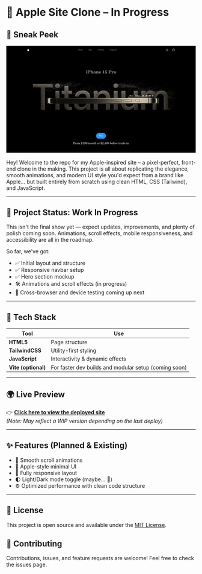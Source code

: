 # 🍎 Apple Site Clone – In Progress

## 📸 Sneak Peek

![Apple Site Clone Screenshot](./image/Screenshot.png)

Hey! Welcome to the repo for my Apple-inspired site – a pixel-perfect, front-end clone in the making. This project is all about replicating the elegance, smooth animations, and modern UI style you'd expect from a brand like Apple… but built entirely from scratch using clean HTML, CSS (Tailwind), and JavaScript.

---

## 🚧 Project Status: Work In Progress

This isn't the final show yet — expect updates, improvements, and plenty of polish coming soon. Animations, scroll effects, mobile responsiveness, and accessibility are all in the roadmap.

So far, we've got:
- ✅ Initial layout and structure
- ✅ Responsive navbar setup
- ✅ Hero section mockup
- 🛠️ Animations and scroll effects (in progress)
- 🧪 Cross-browser and device testing coming up next

---

## 🎯 Tech Stack

| Tool | Use |
|------|-----|
| **HTML5** | Page structure |
| **TailwindCSS** | Utility-first styling |
| **JavaScript** | Interactivity & dynamic effects |
| **Vite (optional)** | For faster dev builds and modular setup (coming soon) |

---

## 🌍 Live Preview

👉 [**Click here to view the deployed site**](https://apple-site-clone.vercel.app)  
*(Note: May reflect a WIP version depending on the last deploy)*

---

## ✨ Features (Planned & Existing)

- 🍃 Smooth scroll animations
- 🍎 Apple-style minimal UI
- 📱 Fully responsive layout
- 🌓 Light/Dark mode toggle (maybe… 👀)
- ⚙️ Optimized performance with clean code structure

---

## 📄 License

This project is open source and available under the [MIT License](LICENSE).

## 🤝 Contributing

Contributions, issues, and feature requests are welcome! Feel free to check the issues page.


```md

